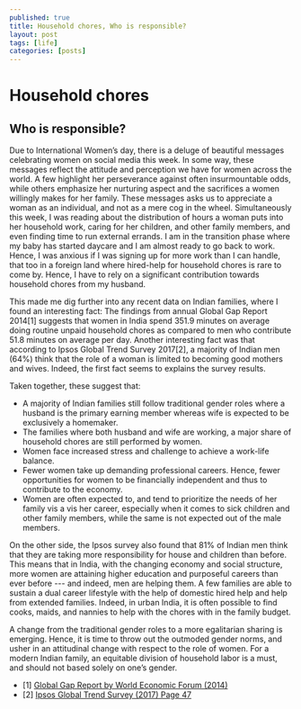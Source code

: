```yaml
---
published: true
title: Household chores, Who is responsible?
layout: post
tags: [life]
categories: [posts]
---
```


# Household chores
## Who is responsible?

Due to International Women’s day, there is a deluge of beautiful messages celebrating women on social media this week. In some way, these messages reflect the attitude and perception we have for women across the world. A few highlight her perseverance against often insurmountable odds, while others emphasize her nurturing aspect and the sacrifices a women willingly makes for her family. These messages asks us to appreciate a woman as an individual, and not as a mere cog in the wheel.
Simultaneously this week, I was reading about the distribution of hours a woman puts into her household work, caring for her children, and other family members, and even finding time to run external errands. I am in the transition phase where my baby has started daycare and I am almost ready to go back to work. Hence, I was anxious if I was signing up for more work than I can handle, that too in a foreign land where hired-help for household chores is rare to come by. Hence, I have to rely on a significant contribution towards household chores from my husband.

This made me dig further into any recent data on Indian families, where I found an interesting fact: The findings from annual Global Gap Report 2014[1] suggests that women in India spend 351.9 minutes on average doing routine unpaid household chores as compared to men who contribute 51.8 minutes on average per day. Another interesting fact was that according to Ipsos Global Trend Survey 2017[2], a majority of Indian men (64%) think that the role of a woman is limited to becoming good mothers and wives. Indeed, the first fact seems to explains the survey results.

Taken together, these suggest that:
* A majority of Indian families still follow traditional gender roles where a husband is the primary earning member whereas wife is expected to be exclusively a homemaker.
* The families where both husband and wife are working, a major share of household chores are still performed by women.
* Women face increased stress and challenge to achieve a work-life balance.
* Fewer women take up demanding professional careers. Hence, fewer opportunities for women to be financially independent and thus to contribute to the economy.
* Women are often expected to, and tend to prioritize the needs of her family vis a vis her career, especially when it comes to sick children and other family members, while the same is not expected out of the male members.

On the other side, the Ipsos survey also found that 81% of Indian men think that they are taking more responsibility for house and children than before. This means that in India, with the changing economy and social structure, more women are attaining higher education and purposeful careers than ever before --- and indeed, men are helping them. A few families are able to sustain a dual career lifestyle with the help of domestic hired help and help from extended families. Indeed, in urban India, it is often possible to find cooks, maids, and nannies to help with the chores with in the family budget.

A change from the traditional gender roles to a more egalitarian sharing is emerging. Hence, it is time to throw out the outmoded gender norms, and usher in an attitudinal change with respect to the role of women. For a modern Indian family, an equitable division of household labor is a must, and should not based solely on one’s gender. 

* [1] [Global Gap Report by World Economic Forum (2014)](http://reports.weforum.org/global-gender-gap-report-2014/economies/#economy=IND)
* [2] [Ipsos Global Trend Survey (2017) Page 47](https://www.ipsos.com/sites/default/files/2017-05/global_trends.pdf)
